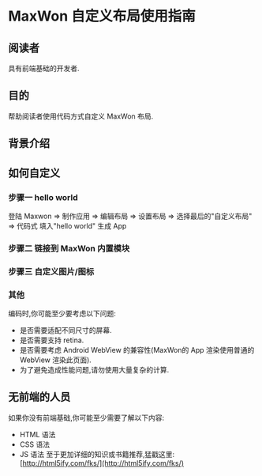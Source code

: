 # MaxWon 自定义布局使用指南
## 阅读者
具有前端基础的开发者.

## 目的
帮助阅读者使用代码方式自定义 MaxWon 布局.

## 背景介绍


## 如何自定义 
### 步骤一  hello world
登陆 Maxwon => 制作应用 => 编辑布局 => 设置布局 => 选择最后的"自定义布局" => 代码式
填入"hello world"
生成 App

### 步骤二  链接到 MaxWon 内置模块


### 步骤三  自定义图片/图标


### 其他
编码时,你可能至少要考虑以下问题:
* 是否需要适配不同尺寸的屏幕.
* 是否需要支持 retina.
* 是否需要考虑 Android WebView 的兼容性(MaxWon的 App 渲染使用普通的 WebView 渲染此页面).
* 为了避免造成性能问题,请勿使用大量复杂的计算.

## 无前端的人员
如果你没有前端基础,你可能至少需要了解以下内容:
* HTML 语法
* CSS 语法
* JS 语法
至于更加详细的知识或书籍推荐,猛戳这里: [http://html5ify.com/fks/](http://html5ify.com/fks/)
